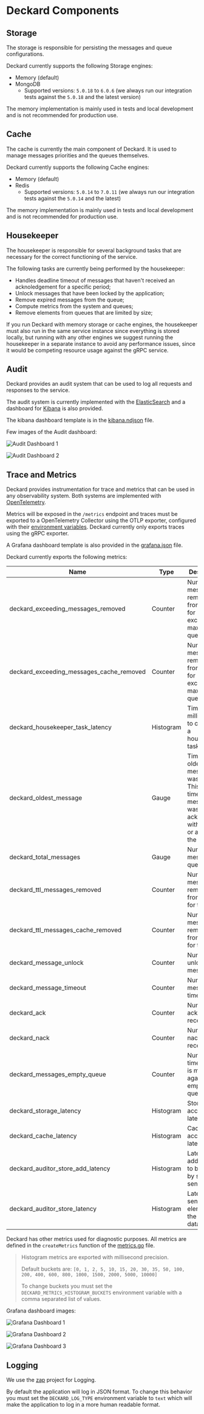 # Deckard Components

## Storage

The storage is responsible for persisting the messages and queue configurations.

Deckard currently supports the following Storage engines:
- Memory (default)
- MongoDB
  - Supported versions: `5.0.18` to `6.0.6` (we always run our integration tests against the `5.0.18` and the latest version)

The memory implementation is mainly used in tests and local development and is not recommended for production use.

## Cache

The cache is currently the main component of Deckard. It is used to manage messages priorities and the queues themselves.

Deckard currently supports the following Cache engines:
- Memory (default)
- Redis
  - Supported versions: `5.0.14` to `7.0.11` (we always run our integration tests against the `5.0.14` and the latest)

The memory implementation is mainly used in tests and local development and is not recommended for production use.

## Housekeeper

The housekeeper is responsible for several background tasks that are necessary for the correct functioning of the service.

The following tasks are currently being performed by the housekeeper:
- Handles deadline timeout of messages that haven't received an acknoledgement for a specific period;
- Unlock messages that have been locked by the application;
- Remove expired messages from the queue;
- Compute metrics from the system and queues;
- Remove elements from queues that are limited by size;

If you run Deckard with memory storage or cache engines, the housekeeper must also run in the same service instance since everything is stored locally, but running with any other engines we suggest running the housekeeper in a separate instance to avoid any performance issues, since it would be competing resource usage against the gRPC service.

## Audit

Deckard provides an audit system that can be used to log all requests and responses to the service.

The audit system is currently implemented with the [ElasticSearch](https://www.elastic.co/pt/elasticsearch/) and a dashboard for [Kibana](https://www.elastic.co/pt/kibana/) is also provided.

The kibana dashboard template is in the [kibana.ndjson](dashboards/kibana.ndjson) file.

Few images of the Audit dashboard:

![Audit Dashboard 1](audit/audit1.png)

![Audit Dashboard 2](audit/audit2.png)

## Trace and Metrics

Deckard provides instrumentation for trace and metrics that can be used in any observability system. Both systems are implemented with [OpenTelemetry](https://opentelemetry.io/).

Metrics will be exposed in the `/metrics` endpoint and traces must be exported to a OpenTelemetry Collector using the OTLP exporter, configured with their [environment variables](https://opentelemetry.io/docs/specs/otel/protocol/exporter/). Deckard currently only exports traces using the gRPC exporter.

A Grafana dashboard template is also provided in the [grafana.json](dashboards/grafana.json) file.

Deckard currently exports the following metrics:

| Name | Type | Description | Labels |
| ---- | ---- | ----------- | ---- |
| deckard_exceeding_messages_removed | Counter | Number of messages removed from storage for exceeding maximum queue size | `queue` |
| deckard_exceeding_messages_cache_removed | Counter | Number of messages removed from cache for exceeding maximum queue size | `queue` |
| deckard_housekeeper_task_latency | Histogram | Time in milliseconds to complete a housekeeper task. | `task`` |
| deckard_oldest_message | Gauge | Time the oldest queue message was used. This is the time the message was last acknoledged with success or added to the queue. | `queue` |
| deckard_total_messages | Gauge | Number of messages a queue has. | `queue` |
| deckard_ttl_messages_removed | Counter | Number of messages removed from storage for ttl | `queue` |
| deckard_ttl_messages_cache_removed | Counter | Number of messages removed from cache for ttl | `queue` |
| deckard_message_unlock | Counter | Number of unlocked messages. | `queue`, `lock_type` |
| deckard_message_timeout | Counter | Number of message timeouts | `queue` |
| deckard_ack | Counter | Number of acks received | `queue`, `reason` |
| deckard_nack | Counter | Number of nacks received | `queue`, `reason` |
| deckard_messages_empty_queue | Counter | Number of times a pull is made against an empty queue. | `queue` |
| deckard_storage_latency | Histogram | Storage access latency | `op`, `retry` |
| deckard_cache_latency | Histogram | Cache access latency | `op` |
| deckard_auditor_store_add_latency | Histogram | Latency to add an entry to be saved by storer sender | |
| deckard_auditor_store_latency | Histogram | Latency sending elements to the audit database | |

Deckard has other metrics used for diagnostic purposes. All metrics are defined in the `createMetrics` function of the [metrics.go](../internal/metrics/metrics.go) file.

> Histogram metrics are exported with millisecond precision.
>
> Default buckets are: `[0, 1, 2, 5, 10, 15, 20, 30, 35, 50, 100, 200, 400, 600, 800, 1000, 1500, 2000, 5000, 10000]`
>
> To change buckets you must set the `DECKARD_METRICS_HISTOGRAM_BUCKETS` environment variable with a comma separated list of values.

Grafana dashboard images:

![Grafana Dashboard 1](grafana/grafana1.png)

![Grafana Dashboard 2](grafana/grafana2.png)

![Grafana Dashboard 3](grafana/grafana3.png)

## Logging

We use the [zap](https://github.com/uber-go/zap) project for Logging.

By default the application will log in JSON format. To change this behavior you must set the `DECKARD_LOG_TYPE` environment variable to `text` which will make the application to log in a more human readable format.